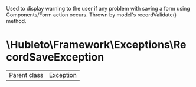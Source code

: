 
Used to display warning to the user if any problem with saving a form using Components/Form
action occurs. Thrown by model's recordValidate() method.

# \Hubleto\Framework\Exceptions\RecordSaveException
<table class='table-default dense'>
<tr><td>Parent class</td><td><a href="../../../Exception">Exception</a></td></tr></table>

